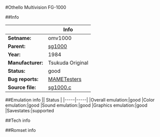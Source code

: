 #Othello Multivision FG-1000

##Info

||Info|
|-----|-----|
|**Setname:**|omv1000
|**Parent:**|[sg1000](sg1000.md)
|**Year:**|1984
|**Manufacturer:**|Tsukuda Original
|**Status:**|good
|**Bug reports:**|[MAMETesters](http://mametesters.org/view_all_set.php?type=1&temporary=y&search=sg1000.c)
|**Source file:**|[sg1000.c](https://github.com/mamedev/mame/blob/master/src/mess/drivers/sg1000.c)

##Emulation info
|| Status |
|-----|-----|
|Overall emulation:|good
|Color emulation:|good
|Sound emulation:|good
|Graphics emulation:|good
|Savestates:|supported

##Tech info

##Romset info

<!--- START OF EDITED COMMENT DO NOT TOUCH TEXT ABOVE-->
